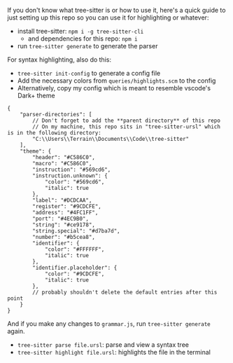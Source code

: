 If you don't know what tree-sitter is or how to use it, here's a quick guide to just setting up this repo so you can use it for highlighting or whatever:

-   install tree-sitter: `npm i -g tree-sitter-cli`
    -   and dependencies for this repo: `npm i`
-   run `tree-sitter generate` to generate the parser

For syntax highlighting, also do this:

-   `tree-sitter init-config` to generate a config file
-   Add the necessary colors from `queries/highlights.scm` to the config
-   Alternatively, copy my config which is meant to resemble vscode's Dark+ theme

```jsonc
{
    "parser-directories": [
        // Don't forget to add the **parent directory** of this repo
        // On my machine, this repo sits in "tree-sitter-ursl" which is in the following directory:
        "C:\\Users\\Terrain\\Documents\\Code\\tree-sitter"
    ],
    "theme": {
        "header": "#C586C0",
        "macro": "#C586C0",
        "instruction": "#569cd6",
        "instruction.unknown": {
            "color": "#569cd6",
            "italic": true
        },
        "label": "#DCDCAA",
        "register": "#9CDCFE",
        "address": "#4FC1FF",
        "port": "#4EC9B0",
        "string": "#ce9178",
        "string.special": "#d7ba7d",
        "number": "#b5cea8",
        "identifier": {
            "color": "#FFFFFF",
            "italic": true
        },
        "identifier.placeholder": {
            "color": "#9CDCFE",
            "italic": true
        },
        // probably shouldn't delete the default entries after this point
    }
}
```

And if you make any changes to `grammar.js`, run `tree-sitter generate` again.

-   `tree-sitter parse file.ursl`: parse and view a syntax tree
-   `tree-sitter highlight file.ursl`: highlights the file in the terminal